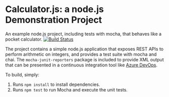 Calculator.js: a node.js Demonstration Project
==============================================
An example node.js project, including tests with mocha, that behaves like
a pocket calculator.
[![Build Status](https://dev.azure.com/anh31088/Integrating%20External%20Source%20Control%20with%20Azure%20Pipelines/_apis/build/status/Bebuuboi.calculator?branchName=refs%2Fpull%2F1%2Fmerge)](https://dev.azure.com/anh31088/Integrating%20External%20Source%20Control%20with%20Azure%20Pipelines/_build/latest?definitionId=5&branchName=refs%2Fpull%2F1%2Fmerge)

The project contains a simple node.js application that exposes REST APIs
to perform arithmetic on integers, and provides a test suite with mocha
and chai.  The `mocha-junit-reporters` package is included to provide XML
output that can be presented in a continuous integration tool like
[Azure DevOps](https://azure.com/devops).

To build, simply:

1. Runs `npm install` to install dependencies.
2. Runs `npm test` to run Mocha and execute the unit tests.

